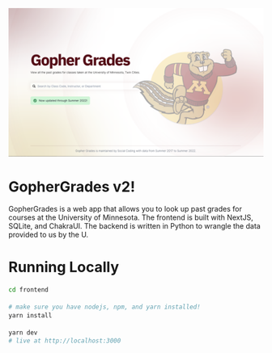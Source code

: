 [![GopherGrades](frontend/public/images/home-og.png)](https://umn.lol)
# GopherGrades v2!

GopherGrades is a web app that allows you to look up past grades for courses at the University of Minnesota. The frontend is built with NextJS, SQLite, and ChakraUI. The backend is written in Python to wrangle the data provided to us by the U.


# Running Locally
```bash
cd frontend

# make sure you have nodejs, npm, and yarn installed!
yarn install

yarn dev
# live at http://localhost:3000
```
